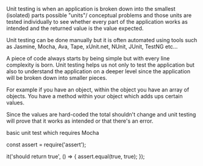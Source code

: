 Unit testing is when an application is broken down into the smallest (isolated) parts possible "units"/ conceptual problems and those units are tested individually to see whether every part of the application works as intended and the returned value is the value expected.

Unit testing can be done manually but it is often automated using tools such as Jasmine, Mocha, Ava, Tape, xUnit.net, NUnit, JUnit, TestNG etc...

A piece of code always starts by being simple but with every line complexity is born. Unit testing helps us not only to test the application but also to understand the application on a deeper level since the application will be broken down into smaller pieces.


For example if you have an object, within the object you have an array of objects.
You have a method within your object which adds ups certain values.

Since the values are hard-coded the total shouldn't change and unit testing will prove that it works as intended or that there's an error.


basic unit test which requires Mocha

const assert = require('assert');

it('should return true', () => {
    assert.equal(true, true);
});